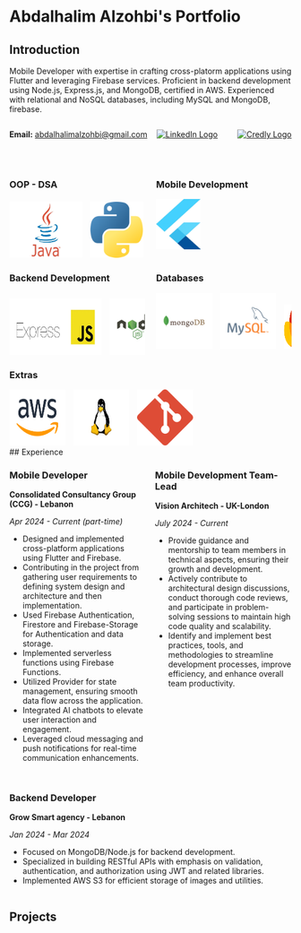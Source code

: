 # Abdalhalim Alzohbi's Portfolio

## Introduction

Mobile Developer with expertise in crafting cross-platorm applications using Flutter and leveraging Firebase services.
Proficient in backend development using Node.js, Express.js, and MongoDB, certified in AWS. Experienced with relational
and NoSQL databases, including MySQL and MongoDB, firebase.

<div style="display: flex; align-items: center;">
    <div style="flex: 1;">
    <p><strong>Email:</strong> <a href="mailto:abdalhalimalzohbi@gmail.com">abdalhalimalzohbi@gmail.com</a></p>
    </div>
    <div>
        <a href="https://www.linkedin.com/in/abdalhalimalzohbi/">
            <img src="https://static.licdn.com/sc/h/al2o9zrvru7aqj8e1x2rzsrca" alt="LinkedIn Logo" width="50" height="50">
        </a>
    </div>
    &nbsp;
    &nbsp;
    &nbsp;
    &nbsp;
    &nbsp;
    <div>
        <a href="https://www.credly.com/users/abdalhalimalzohbi/">
            <img src="https://images.credly.com/size/400x400/images/b685de69-03cf-402c-b8e3-62ecd0e2e949/blob.png" alt="Credly Logo" width="50" height="50">
        </a>
    </div>
</div>
<br>
<br>




<div style="display: flex; justify-content: space-between;">

<div style="flex: 1; margin-right: 20px;">
  <h3>OOP - DSA</h3>
  <div style="overflow-x: auto; white-space: nowrap;">
    <img src="/assets/icons/java.jpeg" alt="Java" style="display: inline-block; width: 130px; height: 100px; margin-right: 10px; background-color: white;">
    <img src="/assets/icons/python.png" alt="Python" style="display: inline-block; width: 95px; height: 100px; margin-right: 10px;">
    <img src="/assets/icons/dart.png" alt="Dart" style="display: inline-block; width: 95px; height: 100px; margin-right: 10px;">
    <img src="/assets/icons/csharp.png" alt="C#" style="display: inline-block; width: 100px; height: 105px; margin-right: 10px;">
  </div>
</div>

<div style="flex: 1;">
  <h3>Mobile Development</h3>
  <div style="overflow-x: auto; white-space: nowrap;">
    <img src="/assets/icons/flutter.png" alt="Flutter" style="display: inline-block; width: 80px; height: 90px; margin-right: 10px;">
  </div>
</div>

</div>


<div style="display: flex; justify-content: space-between;">

<div style="flex: 1; margin-right: 20px;">
  <h3>Backend Development</h3>
  <div style="overflow-x: auto; white-space: nowrap;">
    <img src="/assets/icons/express.jpg" alt="Express.js" style="display: inline-block; width: 165px; height: 100px; margin-right: 10px;">
    <img src="/assets/icons/nodejs.svg" alt="Node.js" style="display: inline-block; width: 100px; height: 100px; margin-right: 10px;">
    <img src="/assets/icons/php.png" alt="PHP" style="display: inline-block; width: 150px; height: 110px; margin-right: 10px;">
  </div>
</div>

<div style="flex: 1;">
  <h3>Databases</h3>
  <div style="overflow-x: auto; white-space: nowrap;">
    <img src="/assets/icons/mongodb.svg" alt="MongoDB" style="display: inline-block; width: 100px; height: 100px; margin-right: 10px;">
    <img src="/assets/icons/mysql.svg" alt="MySQL" style="display: inline-block; width: 100px; height: 100px; margin-right: 10px;">
    <img src="/assets/icons/Firebase.png" alt="Firebase" style="display: inline-block; width: 170px; height: 80px; margin-right: 10px;">
  </div>
</div>

</div>


### Extras


<div style="overflow-x: auto; white-space: nowrap;">
  <img src="/assets/icons/aws.svg" alt="AWS" style="display: inline-block; width: 100px; height: 100px; margin-right: 10px;">
  <img src="/assets/icons/linux.svg" alt="Linux" style="display: inline-block; width: 100px; height: 100px; margin-right: 10px;">
  <img src="/assets/icons/git.png" alt="Git" style="display: inline-block; width: 100px; height: 100px; margin-right: 10px;">
</div>
## Experience

<div style="display: flex; flex-wrap: wrap; gap: 1rem;">

  <div style="flex: 1; min-width: 200px;">

<div>
    <h3>Mobile Developer</h3>
    <p><strong>Consolidated Consultancy Group (CCG) - Lebanon</strong></p>
    <p><em>Apr 2024 - Current (part-time)</em></p>
</div>

<ul>
    <li>Designed and implemented cross-platform applications using Flutter and Firebase.</li>
    <li>Contributing in the project from gathering user requirements to defining system design and architecture and then implementation.</li>
    <li>Used Firebase Authentication, Firestore and Firebase-Storage for Authentication and data storage.</li>
    <li>Implemented serverless functions using Firebase Functions.</li>
    <li>Utilized Provider for state management, ensuring smooth data flow across the application.</li>
    <li>Integrated AI chatbots to elevate user interaction and engagement.</li>
    <li>Leveraged cloud messaging and push notifications for real-time communication enhancements.</li>
</ul>

  </div>

  <div style="flex: 1; min-width: 200px;">
<div>
    <h3>Mobile Development Team-Lead</h3>
    <p><strong>Vision Architech - UK-London</strong></p>
    <p><em>July 2024 - Current</em></p>
</div>

<ul>
    <li>Provide guidance and mentorship to team members in technical aspects, ensuring their growth and development.</li>
    <li>Actively contribute to architectural design discussions, conduct thorough code reviews, and participate in problem-solving sessions to maintain high code quality and scalability.</li>
    <li>Identify and implement best practices, tools, and methodologies to streamline development processes, improve efficiency, and enhance overall team productivity.</li>
</ul>

  </div>
    <div style="flex: 1; min-width: 200px;">

<div>
    <h3>Backend Developer</h3>
    <p><strong>Grow Smart agency - Lebanon</strong></p>
    <p><em>Jan 2024 - Mar 2024</em></p>
</div>

<ul>
    <li>Focused on MongoDB/Node.js for backend development.</li>
    <li>Specialized in building RESTful APIs with emphasis on validation, authentication, and authorization using JWT and
related libraries.</li>
    <li>Implemented AWS S3 for efficient storage of images and utilities.</li>
</ul>

  </div>

</div>

## Projects
